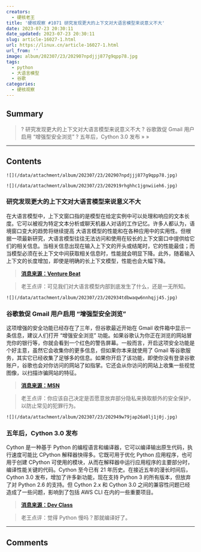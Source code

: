 ```yaml
---
creators:
  - 硬核老王
title: '硬核观察 #1071 研究发现更大的上下文对大语言模型来说意义不大'
date: 2023-07-23 20:30:11
date_updated: 2023-07-23 20:30:11
slug: article-16027-1.html
url: https://linux.cn/article-16027-1.html
url_from: ''
image: album/202307/23/202907npdjjj877g9qpp78.jpg
tags:
  - python
  - 大语言模型
  - 谷歌
categories:
  - 硬核观察
---
```


## Summary

> ? 研究发现更大的上下文对大语言模型来说意义不大
> ? 谷歌敦促 Gmail 用户启用 “增强型安全浏览”
> ? 五年后，Cython 3.0 发布
> » 
> »

***

<!-- more -->

## Contents

`![](/data/attachment/album/202307/23/202907npdjjj877g9qpp78.jpg)`

`![](/data/attachment/album/202307/23/202919rhghhc1jgnwiieh6.jpg)`

### 研究发现更大的上下文对大语言模型来说意义不大

在大语言模型中，上下文窗口指的是模型在给定实例中可以处理和响应的文本长度。它可以被视为特定文本分析或聊天机器人对话的工作记忆。许多人都认为，语境窗口变大的趋势将继续提高 大语言模型的性能和在各种应用中的实用性。但根据一项最新研究，大语言模型往往无法访问和使用在较长的上下文窗口中提供给它们的相关信息。当相关信息出现在输入上下文的开头或结尾时，它的性能最佳；而当模型必须在长上下文中间获取相关信息时，性能就会明显下降。此外，随着输入上下文的长度增加，即使是明确的长上下文模型，性能也会大幅下降。

> 
> **[消息来源：Venture Beat](https://venturebeat.com/ai/stanford-study-challenges-assumptions-about-language-models-larger-context-doesnt-mean-better-understanding/)**
> 
> 
> 

> 
> 老王点评：可见我们对大语言模型内部到底发生了什么，还是一无所知。
> 
> 
> 

`![](/data/attachment/album/202307/23/202934tdbwaqw6nnhqjj45.jpg)`

### 谷歌敦促 Gmail 用户启用 “增强型安全浏览”

这项增强的安全功能已经存在了三年，但谷歌最近开始在 Gmail 收件箱中显示一条信息，建议人们打开 “增强安全浏览” 功能。如果谷歌认为你正在浏览的网站冒充你的银行等，你就会看到一个红色的警告屏幕。一般而言，开启这项安全功能是个好主意，虽然它会收集你的更多信息，但如果你本来就使用了 Gmail 等谷歌服务，其实它已经收集了足够多的信息。如果你开启了该功能，即使你没有登录谷歌账户，谷歌也会对你访问的网站了如指掌。它还会从你访问的网站上收集一些视觉图像，以扫描诈骗网站的特征。

> 
> **[消息来源：MSN](https://www.msn.com/en-us/news/technology/google-has-an-enhanced-safe-browsing-feature-should-you-use-it/ar-AA1eb0PY)**
> 
> 
> 

> 
> 老王点评：你应该自己决定是否愿意放弃部分隐私来换取额外的安全保护，以防止常见的犯罪行为。
> 
> 
> 

`![](/data/attachment/album/202307/23/202949w79jap26a0lj1j0j.jpg)`

### 五年后，Cython 3.0 发布

Cython 是一种基于 Python 的编程语言和编译器，它可以编译输出原生代码，执行速度可能比 CPython 解释器快得多。它既可用于优化 Python 应用程序，也可用于创建 CPython 可使用的模块，从而在解释器中运行应用程序的主要部分时，编译性能关键的代码。Cython 至今已有 21 年历史。在接近五年的漫长时间后，Cython 3.0 发布，增加了许多新功能，现在支持 Python 3 的所有版本，但放弃了对 Python 2.6 的支持。但 Cython 2.x 和 Cython 3.0 之间的兼容性问题已经造成了一些问题，影响到了包括 AWS CLI 在内的一些重要项目。

> 
> **[消息来源：Dev Class](https://devclass.com/2023/07/19/cython-3-0-released-after-nearly-5-years-but-beware-breaking-changes/)**
> 
> 
> 

> 
> 老王点评：觉得 Python 慢吗？那就编译好了。
> 
> 
>

***

## Comments
